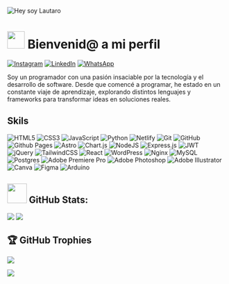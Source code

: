 ![Hey soy Lautaro](assets/github-header-image.pngf)


# <img src="https://media.giphy.com/media/hvRJCLFzcasrR4ia7z/giphy.gif" width="40px"> Bienvenid@ a mi perfil

[![Instagram](https://img.shields.io/badge/Instagram-%23E4405F.svg?style=for-the-badge&logo=Instagram&logoColor=white)](https://instagram.com/lautarodevelopers)
[![LinkedIn](https://img.shields.io/badge/linkedin-%230077B5.svg?style=for-the-badge&logo=linkedin&logoColor=white)](https://linkedin.com/in/lautaro-ledesma-400672224/)
[![WhatsApp](https://img.shields.io/badge/WhatsApp-25D366?style=for-the-badge&logo=whatsapp&logoColor=white)](https://api.whatsapp.com/send?phone=5492634723533&text=Hola%20me%20contacto%20desde%20la%20web%20de%20LautaroDevelopers)

 Soy un programador con una pasión insaciable por la tecnología y el desarrollo de software. Desde que comencé a programar, he estado en un constante viaje de aprendizaje, explorando distintos lenguajes y frameworks para transformar ideas en soluciones reales.

## Skils

![HTML5](https://img.shields.io/badge/html5-%23E34F26.svg?style=for-the-badge&logo=html5&logoColor=white)
![CSS3](https://img.shields.io/badge/css3-%231572B6.svg?style=for-the-badge&logo=css3&logoColor=white)
![JavaScript](https://img.shields.io/badge/javascript-%23323330.svg?style=for-the-badge&logo=javascript&logoColor=%23F7DF1E)
![Python](https://img.shields.io/badge/python-3670A0?style=for-the-badge&logo=python&logoColor=ffdd54)
![Netlify](https://img.shields.io/badge/netlify-%23000000.svg?style=for-the-badge&logo=netlify&logoColor=#00C7B7)
![Git](https://img.shields.io/badge/git-%23F05033.svg?style=for-the-badge&logo=git&logoColor=white)
![GitHub](https://img.shields.io/badge/github-%23121011.svg?style=for-the-badge&logo=github&logoColor=white)
![Github Pages](https://img.shields.io/badge/github%20pages-121013?style=for-the-badge&logo=github&logoColor=white)
![Astro](https://img.shields.io/badge/astro-%232C2052.svg?style=for-the-badge&logo=astro&logoColor=white)
![Chart.js](https://img.shields.io/badge/chart.js-F5788D.svg?style=for-the-badge&logo=chart.js&logoColor=white)
![NodeJS](https://img.shields.io/badge/node.js-6DA55F?style=for-the-badge&logo=node.js&logoColor=white)
![Express.js](https://img.shields.io/badge/express.js-%23404d59.svg?style=for-the-badge&logo=express&logoColor=%2361DAFB)
![JWT](https://img.shields.io/badge/JWT-black?style=for-the-badge&logo=JSON%20web%20tokens)
![jQuery](https://img.shields.io/badge/jquery-%230769AD.svg?style=for-the-badge&logo=jquery&logoColor=white)
![TailwindCSS](https://img.shields.io/badge/tailwindcss-%2338B2AC.svg?style=for-the-badge&logo=tailwind-css&logoColor=white)
![React](https://img.shields.io/badge/react-%2320232a.svg?style=for-the-badge&logo=react&logoColor=%2361DAFB)
![WordPress](https://img.shields.io/badge/WordPress-%23117AC9.svg?style=for-the-badge&logo=WordPress&logoColor=white)
![Nginx](https://img.shields.io/badge/nginx-%23009639.svg?style=for-the-badge&logo=nginx&logoColor=white)
![MySQL](https://img.shields.io/badge/mysql-4479A1.svg?style=for-the-badge&logo=mysql&logoColor=white)
![Postgres](https://img.shields.io/badge/postgres-%23316192.svg?style=for-the-badge&logo=postgresql&logoColor=white)
![Adobe Premiere Pro](https://img.shields.io/badge/Adobe%20Premiere%20Pro-9999FF.svg?style=for-the-badge&logo=Adobe%20Premiere%20Pro&logoColor=white)
![Adobe Photoshop](https://img.shields.io/badge/adobe%20photoshop-%2331A8FF.svg?style=for-the-badge&logo=adobe%20photoshop&logoColor=white)
![Adobe Illustrator](https://img.shields.io/badge/adobe%20illustrator-%23FF9A00.svg?style=for-the-badge&logo=adobe%20illustrator&logoColor=white)
![Canva](https://img.shields.io/badge/Canva-%2300C4CC.svg?style=for-the-badge&logo=Canva&logoColor=white)
![Figma](https://img.shields.io/badge/figma-%23F24E1E.svg?style=for-the-badge&logo=figma&logoColor=white)
![Arduino](https://img.shields.io/badge/-Arduino-00979D?style=for-the-badge&logo=Arduino&logoColor=white)

## <img src="https://media.giphy.com/media/v1.Y2lkPTc5MGI3NjExNTJ5MW5mbWttNzV0OTlpN3hiZGVpd2N4Nmp4aWt5N2tscXB6eW02aCZlcD12MV9zdGlja2Vyc19zZWFyY2gmY3Q9cw/PkGLJIKYcgCYrxdpks/giphy.gif" width="45px"> GitHub Stats:

![](https://github-readme-streak-stats.herokuapp.com/?user=LautaroDevelopers&theme=transparent&hide_border=false)
![](https://github-readme-stats.vercel.app/api/top-langs/?username=LautaroDevelopers&theme=transparent&hide_border=false&include_all_commits=false&count_private=false&layout=compact)

## 🏆 GitHub Trophies
![](https://github-profile-trophy.vercel.app/?username=LautaroDevelopers&theme=dracula&no-frame=true&no-bg=true&margin-w=4)


[![](https://visitcount.itsvg.in/api?id=LautaroDevelopers&icon=0&color=1)](https://visitcount.itsvg.in)